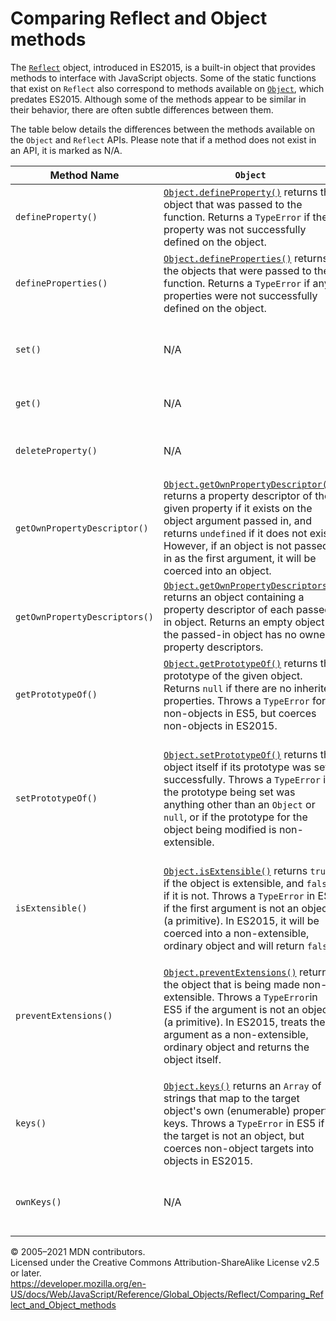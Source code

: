 # Comparing Reflect and Object methods

The [`Reflect`](../reflect) object, introduced in ES2015, is a built-in object that provides methods to interface with JavaScript objects. Some of the static functions that exist on `Reflect` also correspond to methods available on [`Object`](../object), which predates ES2015. Although some of the methods appear to be similar in their behavior, there are often subtle differences between them.

The table below details the differences between the methods available on the `Object` and `Reflect` APIs. Please note that if a method does not exist in an API, it is marked as N/A.

<table><colgroup><col style="width: 33%" /><col style="width: 33%" /><col style="width: 33%" /></colgroup><thead><tr class="header"><th>Method Name</th><th><code>Object</code></th><th><code>Reflect</code></th></tr></thead><tbody><tr class="odd"><td><code>defineProperty()</code></td><td><a href="../object/defineproperty"><code>Object.defineProperty()</code></a> returns the object that was passed to the function. Returns a <code>TypeError</code> if the property was not successfully defined on the object.</td><td><a href="defineproperty"><code>Reflect.defineProperty()</code></a> returns <code>true</code> if the property was defined on the object and <code>false</code> if it was not.</td></tr><tr class="even"><td><code>defineProperties()</code></td><td><a href="../object/defineproperties"><code>Object.defineProperties()</code></a> returns the objects that were passed to the function. Returns a <code>TypeError</code> if any properties were not successfully defined on the object.</td><td>N/A</td></tr><tr class="odd"><td><code>set()</code></td><td>N/A</td><td><a href="set"><code>Reflect.set()</code></a> returns <code>true</code> if the property was set successfully on the object and <code>false</code> if it was not. Throws a <code>TypeError</code> if the target was not an <code>Object</code>.</td></tr><tr class="even"><td><code>get()</code></td><td>N/A</td><td><a href="get"><code>Reflect.get()</code></a> returns the value of the property. Throws a <code>TypeError</code> if the target was not an <code>Object</code>.</td></tr><tr class="odd"><td><code>deleteProperty()</code></td><td>N/A</td><td><a href="deleteproperty"><code>Reflect.deleteProperty()</code></a> returns <code>true</code> if the property was deleted from the object and <code>false</code> if it was not.</td></tr><tr class="even"><td><code>getOwnPropertyDescriptor()</code></td><td><a href="../object/getownpropertydescriptor"><code>Object.getOwnPropertyDescriptor()</code></a> returns a property descriptor of the given property if it exists on the object argument passed in, and returns <code>undefined</code> if it does not exist. However, if an object is not passed in as the first argument, it will be coerced into an object.</td><td><a href="getownpropertydescriptor"><code>Reflect.getOwnPropertyDescriptor()</code></a> returns a property descriptor of the given property if it exists on the object. Returns <code>undefined</code> if it does not exist, and a <code>TypeError</code> if anything other than an object (a primitive) is passed in as the first argument.</td></tr><tr class="odd"><td><code>getOwnPropertyDescriptors()</code></td><td><a href="../object/getownpropertydescriptors"><code>Object.getOwnPropertyDescriptors()</code></a> returns an object containing a property descriptor of each passed-in object. Returns an empty object if the passed-in object has no owned property descriptors.</td><td>N/A</td></tr><tr class="even"><td><code>getPrototypeOf()</code></td><td><a href="../object/getprototypeof"><code>Object.getPrototypeOf()</code></a> returns the prototype of the given object. Returns <code>null</code> if there are no inherited properties. Throws a <code>TypeError</code> for non-objects in ES5, but coerces non-objects in ES2015.</td><td><a href="getprototypeof"><code>Reflect.getPrototypeOf()</code></a> returns the prototype of the given object. Returns <code>null</code> if there are no inherited properties, and throws a <code>TypeError</code> for non-objects.</td></tr><tr class="odd"><td><code>setPrototypeOf()</code></td><td><a href="../object/setprototypeof"><code>Object.setPrototypeOf()</code></a> returns the object itself if its prototype was set successfully. Throws a <code>TypeError</code> if the prototype being set was anything other than an <code>Object</code> or <code>null</code>, or if the prototype for the object being modified is non-extensible.</td><td><a href="setprototypeof"><code>Reflect.setPrototypeOf()</code></a> returns <code>true</code> if the prototype was successfully set on the object and <code>false</code> if it wasn't (including if the prototype is non-extensible). Throws a <code>TypeError</code> if the target passed in was not an <code>Object</code>, or if the prototype being set was anything other than an <code>Object</code> or <code>null</code>.</td></tr><tr class="even"><td><code>isExtensible()</code></td><td><a href="../object/isextensible"><code>Object.isExtensible()</code></a> returns <code>true</code> if the object is extensible, and <code>false</code> if it is not. Throws a <code>TypeError</code> in ES5 if the first argument is not an object (a primitive). In ES2015, it will be coerced into a non-extensible, ordinary object and will return <code>false</code>.</td><td><p><a href="isextensible"><code>Reflect.isExtensible()</code></a> returns <code>true</code> if the object is extensible, and <code>false</code> if it is not. Throws a <code>TypeError</code> if the first argument is not an object (a primitive).</p></td></tr><tr class="odd"><td><code>preventExtensions()</code></td><td><p><a href="../object/preventextensions"><code>Object.preventExtensions()</code></a> returns the object that is being made non-extensible. Throws a <code>TypeError</code>in ES5 if the argument is not an object (a primitive). In ES2015, treats the argument as a non-extensible, ordinary object and returns the object itself.</p></td><td><a href="preventextensions"><code>Reflect.preventExtensions()</code></a> returns <code>true</code> if the object has been made non-extensible, and <code>false</code> if it has not. Throws a <code>TypeError</code> if the argument is not an object (a primitive).</td></tr><tr class="even"><td><code>keys()</code></td><td><a href="../object/keys"><code>Object.keys()</code></a> returns an <code>Array</code> of strings that map to the target object's own (enumerable) property keys. Throws a <code>TypeError</code> in ES5 if the target is not an object, but coerces non-object targets into objects in ES2015.</td><td>N/A</td></tr><tr class="odd"><td><code>ownKeys()</code></td><td>N/A</td><td><a href="ownkeys"><code>Reflect.ownKeys()</code></a> returns an <code>Array</code> of property names that map to the target object's own property keys. Throws a <code>TypeError</code> if the target is not an <code>Object</code>.</td></tr></tbody></table>

© 2005–2021 MDN contributors.  
Licensed under the Creative Commons Attribution-ShareAlike License v2.5 or later.  
<a href="https://developer.mozilla.org/en-US/docs/Web/JavaScript/Reference/Global_Objects/Reflect/Comparing_Reflect_and_Object_methods" class="_attribution-link">https://developer.mozilla.org/en-US/docs/Web/JavaScript/Reference/Global_Objects/Reflect/Comparing_Reflect_and_Object_methods</a>
